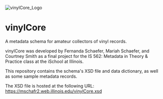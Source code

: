 ![vinylCore_Logo](https://user-images.githubusercontent.com/40001727/70500754-eb8be880-1ae1-11ea-9850-814113465f4d.png)

# vinylCore
A metadata schema for amateur collectors of vinyl records.

vinylCore was developed by Fernanda Schaefer, Mariah Schaefer, and Courtney Smith as a final project for the IS 562: Metadata in Theory & Practice class at the iSchool at Illinois. 

This repository contains the schema's XSD file and data dictionary, as well as some sample metadata records.

The XSD file is hosted at the following URL: https://mschafr2.web.illinois.edu/vinylCore.xsd 
